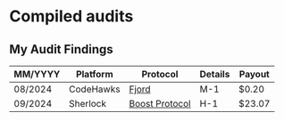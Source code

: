 # Compiled audits 

## My Audit Findings

| MM/YYYY | Platform | Protocol | Details | Payout |
| --- | --- | --- | --- | --- |
| 08/2024 | CodeHawks | [Fjord](https://codehawks.cyfrin.io/c/2024-08-fjord) | M-1 | $0.20 |
| 09/2024 | Sherlock | [Boost Protocol](https://audits.sherlock.xyz/contests/426?filter=questions) | H-1 | $23.07